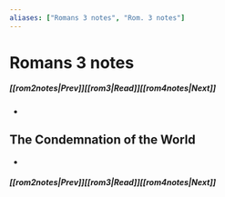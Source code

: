 ```yaml
---
aliases: ["Romans 3 notes", "Rom. 3 notes"]
---
```

# Romans 3 notes
##### <span class=arrow-left></span>[[rom2notes|Prev]]<span class=navigation-separator></span>[[rom3|Read]]<span class=navigation-separator></span>[[rom4notes|Next]]<span class=arrow-right></span>
- 
## The Condemnation of the World
- 
##### <span class=arrow-left></span>[[rom2notes|Prev]]<span class=navigation-separator></span>[[rom3|Read]]<span class=navigation-separator></span>[[rom4notes|Next]]<span class=arrow-right></span>